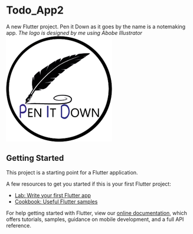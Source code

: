 # Todo_App2

A new Flutter project.
Pen it Down as it goes by the name is a notemaking app.
*The logo is designed by me using Abobe Illustrator*
![GitHub Logo](/assets/app_logo.png)


## Getting Started

This project is a starting point for a Flutter application.

A few resources to get you started if this is your first Flutter project:

- [Lab: Write your first Flutter app](https://flutter.dev/docs/get-started/codelab)
- [Cookbook: Useful Flutter samples](https://flutter.dev/docs/cookbook)

For help getting started with Flutter, view our
[online documentation](https://flutter.dev/docs), which offers tutorials,
samples, guidance on mobile development, and a full API reference.
